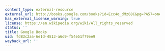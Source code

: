 ```yaml
---
content_type: external-resource
external_url: http://books.google.com/books?id=Ecc4o_dMz68C&pg=PA57=onepage
has_external_license_warning: true
license: https://en.wikipedia.org/wiki/All_rights_reserved
status: ''
title: Google Books
uid: fd83c2aa-6e1d-4813-a6d9-f54e51f79ee9
wayback_url: ''
---
```

